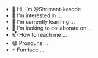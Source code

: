 - 👋 Hi, I’m @Shrimant-kasode
- 👀 I’m interested in ...
- 🌱 I’m currently learning ...
- 💞️ I’m looking to collaborate on ...
- 📫 How to reach me ...
- 😄 Pronouns: ...
- ⚡ Fun fact: ...

<!---
Shrimant-kasode/Shrimant-kasode is a ✨ special ✨ repository because its `README.md` (this file) appears on your GitHub profile.
You can click the Preview link to take a look at your changes.
--->
